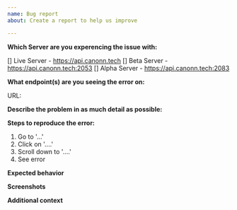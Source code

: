 ```yaml
---
name: Bug report
about: Create a report to help us improve

---
```


**Which Server are you experencing the issue with:**
<!-- Check one by placing an X between the [] -->
[] Live Server - https://api.canonn.tech
[] Beta Server - https://api.canonn.tech:2053
[] Alpha Server - https://api.canonn.tech:2083

**What endpoint(s) are you seeing the error on:**
<!-- Include the full url please -->
URL: 

**Describe the problem in as much detail as possible:**
<!-- You can use code brackets if you wish to include raw json examples -->

**Steps to reproduce the error:**
1. Go to '...'
2. Click on '....'
3. Scroll down to '....'
4. See error

**Expected behavior**
<!-- A clear and concise description of what you expected to happen. -->

**Screenshots**
<!-- If applicable, add screenshots to help explain your problem. -->

**Additional context**
<!-- Add any other context about the problem here. -->
